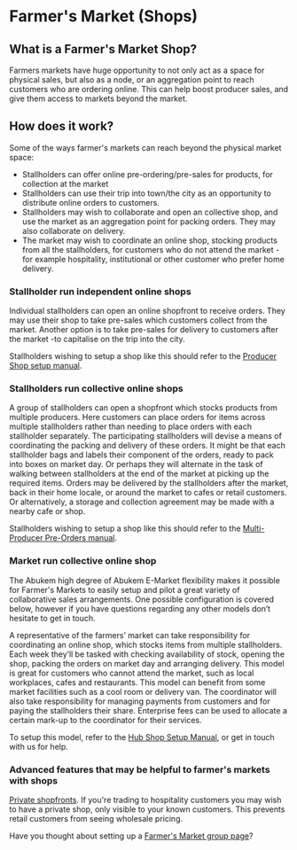 # Farmer's Market \(Shops\)

## What is a Farmer's Market Shop?

Farmers markets have huge opportunity to not only act as a space for physical sales, but also as a node, or an aggregation point to reach customers who are ordering online. This can help boost producer sales, and give them access to markets beyond the market.

## How does it work?

Some of the ways farmer's markets can reach beyond the physical market space:

* Stallholders can offer online pre-ordering/pre-sales for products, for collection at the market
* Stallholders can use their trip into town/the city as an opportunity to distribute online orders to customers.
* Stallholders may wish to collaborate and open an collective shop, and use the market as an aggregation point for packing orders. They may also collaborate on delivery.
* The market may wish to coordinate an online shop, stocking products from all the stallholders, for customers who do not attend the market - for example hospitality, institutional or other customer who prefer home delivery.

### Stallholder run independent online shops

Individual stallholders can open an online shopfront to receive orders. They may use their shop to take pre-sales which customers collect from the market. Another option is to take pre-sales for delivery to customers after the market -to capitalise on the trip into the city.

Stallholders wishing to setup a shop like this should refer to the [Producer Shop setup manual](producer-shop.md#producer-shop).

### Stallholders run collective online shops

A group of stallholders can open a shopfront which stocks products from multiple producers. Here customers can place orders for items across multiple stallholders rather than needing to place orders with each stallholder separately. The participating stallholders will devise a means of coordinating the packing and delivery of these orders. It might be that each stallholder bags and labels their component of the orders, ready to pack into boxes on market day. Or perhaps they will alternate in the task of walking between stallholders at the end of the market at picking up the required items. Orders may be delivered by the stallholders after the market, back in their home locale, or around the market to cafes or retail customers. Or alternatively, a storage and collection agreement may be made with a nearby cafe or shop.

Stallholders wishing to setup a shop like this should refer to the [Multi-Producer Pre-Orders manual](multi-producer-pre-orders.md).

### Market run collective online shop

The Abukem high degree of Abukem E-Market flexibility makes it possible for Farmer's Markets to easily setup and pilot a great variety of collaborative sales arrangements. One possible configuration is covered below, however if you have questions regarding any other models don’t hesitate to get in touch.

A representative of the farmers’ market can take responsibility for coordinating an online shop, which stocks items from multiple stallholders. Each week they’ll be tasked with checking availability of stock, opening the shop, packing the orders on market day and arranging delivery. This model is great for customers who cannot attend the market, such as local workplaces, cafes and restaurants. This model can benefit from some market facilities such as a cool room or delivery van. The coordinator will also take responsibility for managing payments from customers and for paying the stallholders their share. Enterprise fees can be used to allocate a certain mark-up to the coordinator for their services.

To setup this model, refer to the [Hub Shop Setup Manual](hub-shop.md), or get in touch with us for help.

### Advanced features that may be helpful to farmer's markets with shops

[Private shopfronts](../advanced-features/shop-setup/private-shopfront.md). If you're trading to hospitality customers you may wish to have a private shop, only visible to your known customers. This prevents retail customers from seeing wholesale pricing.

Have you thought about setting up a [Farmer's Market group page](farmers-market-group-page.md)?

